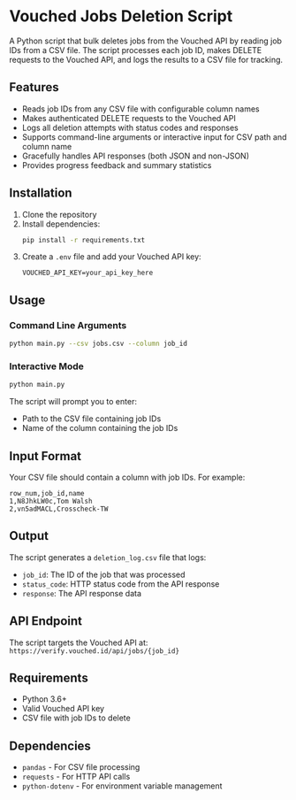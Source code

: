 # Vouched Jobs Deletion Script

A Python script that bulk deletes jobs from the Vouched API by reading job IDs from a CSV file. The script processes each job ID, makes DELETE requests to the Vouched API, and logs the results to a CSV file for tracking.

## Features

- Reads job IDs from any CSV file with configurable column names
- Makes authenticated DELETE requests to the Vouched API
- Logs all deletion attempts with status codes and responses
- Supports command-line arguments or interactive input for CSV path and column name
- Gracefully handles API responses (both JSON and non-JSON)
- Provides progress feedback and summary statistics

## Installation

1. Clone the repository
2. Install dependencies:
   ```bash
   pip install -r requirements.txt
   ```
3. Create a `.env` file and add your Vouched API key:
   ```
   VOUCHED_API_KEY=your_api_key_here
   ```

## Usage

### Command Line Arguments
```bash
python main.py --csv jobs.csv --column job_id
```

### Interactive Mode
```bash
python main.py
```
The script will prompt you to enter:
- Path to the CSV file containing job IDs
- Name of the column containing the job IDs

## Input Format

Your CSV file should contain a column with job IDs. For example:
```csv
row_num,job_id,name
1,N8JhkLW0c,Tom Walsh
2,vn5adMACL,Crosscheck-TW
```

## Output

The script generates a `deletion_log.csv` file that logs:
- `job_id`: The ID of the job that was processed
- `status_code`: HTTP status code from the API response
- `response`: The API response data

## API Endpoint

The script targets the Vouched API at: `https://verify.vouched.id/api/jobs/{job_id}`

## Requirements

- Python 3.6+
- Valid Vouched API key
- CSV file with job IDs to delete

## Dependencies

- `pandas` - For CSV file processing
- `requests` - For HTTP API calls
- `python-dotenv` - For environment variable management